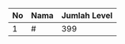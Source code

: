 | No | Nama            | Jumlah Level |
|----|-----------------|--------------|
| 1  | #    |    399        |
